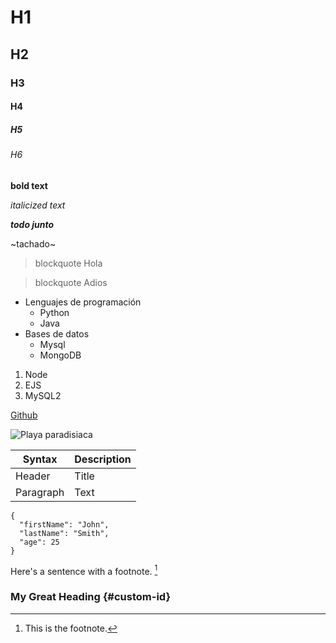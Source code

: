 # H1
## H2
### H3
#### H4
##### H5
###### H6

**bold text**

*italicized text*

***todo junto***

~tachado~

> blockquote Hola

> blockquote Adios

- Lenguajes de programación
  - Python
  - Java
- Bases de datos
  - Mysql
  - MongoDB

1. Node
2. EJS
3. MySQL2

[Github](https://github.com)

![Playa paradisiaca](https://plus.unsplash.com/premium_photo-1732535131545-8856b479b994?ixlib=rb-4.1.0&ixid=M3wxMjA3fDB8MHxwaG90by1wYWdlfHx8fGVufDB8fHx8fA%3D%3D&auto=format&fit=crop&q=80&w=1025)

| Syntax | Description |
| ----------- | ----------- |
| Header | Title |
| Paragraph | Text |


```
{
  "firstName": "John",
  "lastName": "Smith",
  "age": 25
}
```

Here's a sentence with a footnote. [^1]

[^1]: This is the footnote.

### My Great Heading {#custom-id}
   
